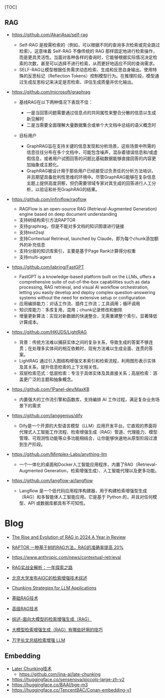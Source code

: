 [TOC]



## RAG

- https://github.com/AkariAsai/self-rag
  - Self-RAG 是按需检索的（例如，可以根据不同的查询多次检索或完全跳过检索）。这意味着 Self-RAG 不像传统的 RAG 那样固定地进行检索操作，而是更具灵活性。当面对各种各样的查询时，它能够根据实际情况决定检索的次数，甚至可以选择不进行检索，从而更好地适应不同的查询需求。
  - SELF-RAG让模型根据任务需求动态检索、生成和反思自身输出。使用特殊的反思标记（Reflection Tokens）控制模型行为。在推理阶段，模型通过生成反思标记来决定是否检索、评估生成质量并优化输出。

- https://github.com/microsoft/graphrag
  - 基线RAG在以下两种情况下表现不佳：
    - 一是当回答问题需要通过信息点的共同属性来整合分散的信息以生成新见解时
    - 二是当需要全面理解大量数据集合或单个大文档中总结的语义概念时

  - 目标用户
    - GraphRAG旨在支持关键的信息发现和分析场景，这些场景中所需的信息往往分布在多个文档中，可能包含噪声，混杂着错误信息和/或虚假信息，或者用户试图回答的问题比基础数据能够直接回答的内容更加抽象或主题化。
    - GraphRAG被设计用于那些用户已经接受过负责任的分析方法培训，并且期望具备批判性思维的环境中。尽管GraphRAG能够在复杂信息主题上提供高度洞察，但仍需要领域专家对其生成的回答进行人工分析，以验证和补充GraphRAG的结果。

- https://github.com/infiniflow/ragflow
  - RAGFlow is an open-source RAG (Retrieval-Augmented Generation) engine based on deep document understanding
  - 支持树结构索引方法RAPTOR
  - 支持graphrag，但是不能对多文档的知识图谱进行链接
  - 支持text2sql
  - 支持Contextual Retrieval, launched by Claude，即为每个chunk添加额外的补充信息
  - 支持分层的知识库索引，主要是基于Page Rank计算得分权重
  - 支持multi-agent
- https://github.com/labring/FastGPT
  - FastGPT is a knowledge-based platform built on the LLMs, offers a comprehensive suite of out-of-the-box capabilities such as data processing, RAG retrieval, and visual AI workflow orchestration, letting you easily develop and deploy complex question-answering systems without the need for extensive setup or configuration
  - 应用编排能力：对话工作流、插件工作流；工具调用；循环调用
  - 知识库能力：多库复用，混用；chunk记录修改和删除
  - 增量更新算法：实现对新数据的快速整合，无需重建整个索引，显著降低计算成本。
- https://github.com/HKUDS/LightRAG
  - 背景：传统方法难以捕获实体之间的复杂关系，导致生成的答案不够连贯；在处理多实体间的相互依赖时，现有方法难以生成全面、连贯的答案。
  - LightRAG 通过引入图结构增强文本索引和检索流程，利用图形表示实体及其关系，提升信息检索的上下文相关性。
  - 双层检索范式：低层检索：专注于具体实体及其直接关系；高层检索：涵盖更广泛的主题和抽象概念。

- https://github.com/1Panel-dev/MaxKB
  - 内置强大的工作流引擎和函数库，支持编排 AI 工作过程，满足复杂业务场景下的需求

- https://github.com/langgenius/dify
  - Dify是一个开源的大型语言模型（LLM）应用开发平台。它直观的界面将代理式人工智能工作流程、检索增强生成（RAG）管道、代理能力、模型管理、可观测性功能等众多功能相结合，让你能够快速地从原型阶段过渡到生产阶段。

- https://github.com/Mintplex-Labs/anything-llm
  - 一个一体化的桌面和Docker人工智能应用程序，内置了RAG（Retrieval-Augmented Generation，检索增强生成）、人工智能代理以及更多功能。
- https://github.com/langflow-ai/langflow
  - Langflow 是一个低代码应用程序构建器，用于构建检索增强型生成（RAG）和多智能体人工智能应用。它是基于 Python 的，并且对任何模型、API 或数据库都具有不可知性。



# Blog

- [The Rise and Evolution of RAG in 2024 A Year in Review](https://ragflow.io/blog/the-rise-and-evolution-of-rag-in-2024-a-year-in-review#agentic-and-memory)

- [RAPTOR 一种基于树的RAG方法，RAG的准确率提高 20%](https://www.cnblogs.com/xiaoqi/p/18060281/RAPTOR)

- https://www.anthropic.com/news/contextual-retrieval

- [RAG实战全解析：一年探索之路](https://zhuanlan.zhihu.com/p/682253496)

- [北京大学发布AIGC的检索增强技术综述](https://mp.weixin.qq.com/s/o8oTN06UsQSlb5BNyJH23w)

- [Chunking Strategies for LLM Applications](https://www.pinecone.io/learn/chunking-strategies/)

- [基础RAG技术](https://blog.csdn.net/baidu_25854831/article/details/135331625)

- [高级RAG技术](https://blog.csdn.net/baidu_25854831/article/details/135592272)

- [综述-面向大模型的检索增强生成（RAG）](https://mp.weixin.qq.com/s/TbjbLY6a1h7rgvM5IE4vaw)

- [大模型检索增强生成（RAG）有哪些好用的技巧](https://www.zhihu.com/question/625481187/answer/3279041129)

- [万字长文总结检索增强 LLM](https://zhuanlan.zhihu.com/p/655272123)

## Embedding

- [Later Chunking技术](https://mp.weixin.qq.com/s/V_4Sxkh01Q-hrBXrv61IFw)
  - https://github.com/jina-ai/late-chunking
- https://huggingface.co/sensenova/piccolo-large-zh-v2
- https://huggingface.co/BAAI/bge-m3
- https://huggingface.co/TencentBAC/Conan-embedding-v1
